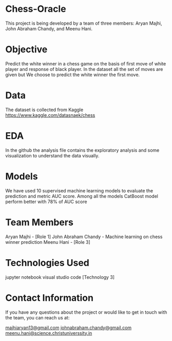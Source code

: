 # Chess-Oracle

This project is being developed by a team of three members: Aryan Majhi, John Abraham Chandy, and Meenu Hani.

# Objective 

Predict the white winner in a chess game on the basis of first move of white player and response of black player. In the dataset all the set of moves are given but We choose to predict the white winner the first move. 

# Data

The dataset is collected from Kaggle https://www.kaggle.com/datasnaek/chess 

# EDA 

In the github the analysis file contains the exploratory analysis and some visualization to understand the data visually.

# Models

We have used 10 supervised machine learning models to evaluate the prediction and metric AUC score. 
Among all the models CatBoost model perform better with 78% of AUC score 

# Team Members

   Aryan Majhi - [Role 1]
   John Abraham Chandy - Machine learning on chess winner prediction
   Meenu Hani - [Role 3]
# Technologies Used

   jupyter notebook
   visual studio code
   [Technology 3]

# Contact Information

If you have any questions about the project or would like to get in touch with the team, you can reach us at:

   majhiaryan13@gmail.com
   johnabraham.chandy@gmail.com
   meenu.hani@science.christuniverssity.in

